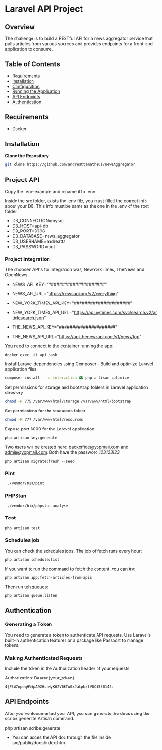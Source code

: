 # Laravel API Project

## Overview

The challenge is to build a RESTful API for a news aggregator service that pulls articles from various sources and provides endpoints for a front-end application to consume.

## Table of Contents

- [Requirements](#requirements)
- [Installation](#installation)
- [Configuration](#configuration)
- [Running the Application](#running-the-application)
- [API Endpoints](#api-endpoints)
- [Authentication](#authentication)

## Requirements

- Docker

## Installation

**Clone the Repository**

```bash
git clone https://github.com/andreattamatheus/newsAggregator
```

## Project API

Copy the .env-example and rename it to .env

Inside the src folder, exists the .env file, you must filled the correct info about your DB.
This info must be same as the one in the .env of the root folder.

- DB_CONNECTION=mysql
- DB_HOST=api-db
- DB_PORT=3306
- DB_DATABASE=news_aggregator
- DB_USERNAME=andreatta
- DB_PASSWORD=root

### Project integration

The choosen API's for integration was, NewYorkTImes, TheNews and OpenNews.

- NEWS_API_KEY="#####################"
- NEWS_API_URL="https://newsapi.org/v2/everything"

- NEW_YORK_TIMES_API_KEY="#####################"
- NEW_YORK_TIMES_API_URL="https://api.nytimes.com/svc/search/v2/articlesearch.json"

- THE_NEWS_API_KEY="#####################"
- THE_NEWS_API_URL="https://api.thenewsapi.com/v1/news/top"

You need to connect to the container running the app:

```
docker exec -it api bash
```

Install Laravel dependencies using Composer - Build and optimize Laravel application files

```bash
composer install --no-interaction && php artisan optimize
```

Set permissions for storage and bootstrap folders in Laravel application directory

```bash
chmod -R 775 /var/www/html/storage /var/www/html/bootstrap
```

Set permissions for the resources folder

```bash
chmod -R 777 /var/www/html/resources
```

Expose port 8000 for the Laravel application

```bash
php artisan key:generate
```

Two users will be created here: backoffice@yopmail.com and admin@yopmail.com. Both have the password _123123123_

```
php artisan migrate:fresh --seed
```

### Pint

```
 ./vendor/bin/pint
```

### PHPStan

```
 ./vendor/bin/phpstan analyse
```

### Test

```
php artisan test
```

### Schedules job

You can check the schedules jobs. The job of fetch runs every hour:

```
php artisan schedule:list
```

If you want to run the command to fetch the content, you can try:

```
php artisan app:fetch-articles-from-apis
```

Then run teh queues:

```
php artisan queue:listen
```

## Authentication

### Generating a Token

You need to generate a token to authenticate API requests. Use Laravel’s built-in authentication features or a package like Passport to manage tokens.

### Making Authenticated Requests

Include the token in the Authorization header of your requests:

Authorization: Bearer {your_token}

```
4|FtA7npeqHV6pA926caMyK62V6KTu0xJaLphzfVUQ3550142d
```

## API Endpoints

After you've documented your API, you can generate the docs using the scribe:generate Artisan command.

php artisan scribe:generate

- You can acces the API doc through the file inside src/public/docs/index.html
